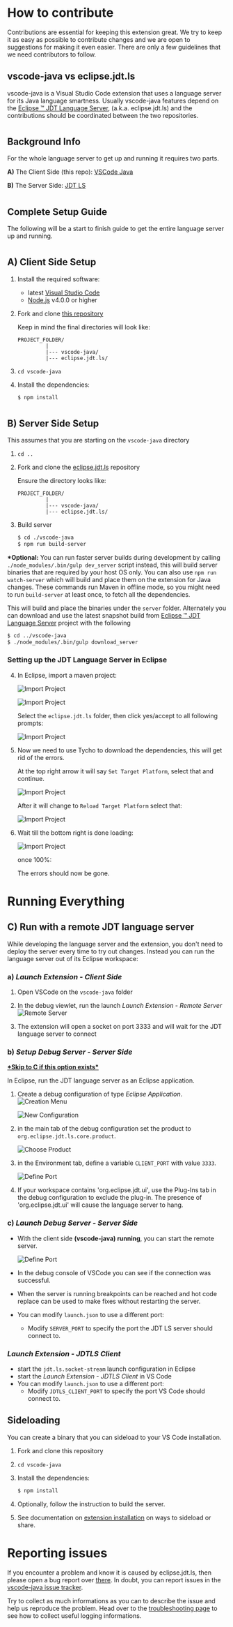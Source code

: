 # How to contribute

Contributions are essential for keeping this extension great.
We try to keep it as easy as possible to contribute changes and we are
open to suggestions for making it even easier.
There are only a few guidelines that we need contributors to follow.

## vscode-java vs eclipse.jdt.ls

vscode-java is a Visual Studio Code extension that uses a language server for its Java language
smartness. Usually vscode-java features depend on the [Eclipse &trade; JDT Language Server](https://github.com/eclipse/eclipse.jdt.ls),
(a.k.a. eclipse.jdt.ls) and the contributions should be coordinated between the two repositories.

#

## Background Info

For the whole language server to get up and running it requires
two parts.

 **A)** The Client Side (this repo): [VSCode Java](https://github.com/redhat-developer/vscode-java)

**B)** The Server Side: [JDT LS](https://github.com/eclipse/eclipse.jdt.ls)

#

## Complete Setup Guide

The following will be a start to finish guide to get the entire language server up and running.

#

## **A)** Client Side Setup

1. Install the required software:
   * latest [Visual Studio Code](https://code.visualstudio.com/)
   * [Node.js](https://nodejs.org/) v4.0.0 or higher
2. Fork and clone [this repository](https://github.com/redhat-developer/vscode-java)

  	Keep in mind the final directories will look like:

	```
	PROJECT_FOLDER/
		     |
	  	     |--- vscode-java/
		     |--- eclipse.jdt.ls/

	```


3. `cd vscode-java`
4. Install the dependencies:

	```bash
	$ npm install
	```

#

## **B)** Server Side Setup
This assumes that you are starting on the `vscode-java` directory

1. `cd ..`
2. Fork and clone the [eclipse.jdt.ls](https://github.com/eclipse/eclipse.jdt.ls) repository

	Ensure the directory looks like:
	```
	PROJECT_FOLDER/
		     |
	  	     |--- vscode-java/
		     |--- eclipse.jdt.ls/

	```
3. Build server

	```bash
	$ cd ./vscode-java
	$ npm run build-server
	```

**\*Optional:**
You can run faster server builds during development by calling `./node_modules/.bin/gulp dev_server` script instead, this will build server binaries that are required by your host OS only. You can also use `npm run watch-server` which will build and place them on the extension for Java changes. These commands run Maven in offline mode, so you might need to run `build-server` at least once, to fetch all the dependencies.

This will build and place the binaries under the `server` folder. Alternately you can download and use the latest snapshot build from [Eclipse &trade; JDT Language Server](https://github.com/eclipse/eclipse.jdt.ls) project with the following

```bash
$ cd ../vscode-java
$ ./node_modules/.bin/gulp download_server
```
### Setting up the JDT Language Server in Eclipse

4. In Eclipse, import a maven project:

    ![Import Project](images/changelog/importProject.png)

    ![Import Project](images/changelog/importMavenProject.png)

    Select the `eclipse.jdt.ls` folder, then click yes/accept to all
following prompts:

    ![Import Project](images/changelog/importedMavenProject.png)

5) Now we need to use Tycho to download the dependencies,
this will get rid of the errors.

	At the top right arrow it will say `Set Target Platform`, select that and continue.

	![Import Project](images/changelog/setTargetPlatform.png)

	After it will change to `Reload Target Platform` select that:

    ![Import Project](images/changelog/reloadTargetPlatform.png)

6) Wait till the bottom right is done loading:

    ![Import Project](images/changelog/loadingTargetPlatform.png)

	once 100%:



    The errors should now be gone.

#
# Running Everything

## **C)** Run with a remote JDT language server

While developing the language server and the extension, you don't need to deploy the server every time to try out changes. Instead you can run the language server out of its Eclipse workspace:

### a) _Launch Extension - Client Side_

1. Open VSCode on the `vscode-java` folder

2. In the debug viewlet, run the launch _Launch Extension - Remote Server_
![Remote Server](images/changelog/RemoteServer.png)

3. The extension will open a socket on port 3333 and will wait for the JDT language server to connect



### b) _Setup Debug Server - Server Side_

[**\*Skip to C if this option exists\***](#c-launch-debug-server---server-side)

In Eclipse, run the JDT language server as an Eclipse application.
   1) Create a debug configuration of type _Eclipse Application_.
   		![Creation Menu](images/changelog/DebugConfigurationOpen.png)

   		![New Configuration](images/changelog/CreateNewConfiguration.png)
   2) in the main tab of the debug configuration set the product to `org.eclipse.jdt.ls.core.product`.

   		![Choose Product](./images/changelog/ChooseProduct.png)
   3) in the Environment tab, define a variable `CLIENT_PORT` with value `3333`.

   		![Define Port](images/changelog/ClientPort.png)
   4) If your workspace contains 'org.eclipse.jdt.ui', use the Plug-Ins tab in the debug configuration to exclude the plug-in. The presence of 'org.eclipse.jdt.ui' will cause the language server to hang.

### c) _Launch Debug Server - Server Side_

- With the client side **(vscode-java) running**, you can start the remote server.

	![Define Port](images/changelog/DebugRemoteServer.png)

- In the debug console of VSCode you can see if the connection was successful.
- When the server is running breakpoints can be reached and hot code replace can be used to make fixes without restarting the server.
- You can modify `launch.json` to use a different port:
    - Modify `SERVER_PORT` to specify the port the JDT LS server should connect to.

### _Launch Extension - JDTLS Client_

- start the `jdt.ls.socket-stream` launch configuration in Eclipse
- start the _Launch Extension - JDTLS Client_ in VS Code
- You can modify `launch.json` to use a different port:
    - Modify `JDTLS_CLIENT_PORT` to specify the port VS Code should connect to.

## Sideloading

You can create a binary that you can sideload to your VS Code installation.

1. Fork and clone this repository
2. `cd vscode-java`
3. Install the dependencies:

	```bash
	$ npm install
	```
4. Optionally, follow the instruction to build the server.
5. See documentation on [extension installation](https://github.com/microsoft/vscode-docs/blob/master/api/working-with-extensions/publishing-extension.md)
on ways to sideload or share.

# Reporting issues
If you encounter a problem and know it is caused by eclipse.jdt.ls, then please open a bug report over [there](https://github.com/eclipse/eclipse.jdt.ls/issues).
In doubt, you can report issues in the [vscode-java issue tracker](https://github.com/redhat-developer/vscode-java/issues).

Try to collect as much informations as you can to describe the issue and help us reproduce the problem. Head over to the [troubleshooting page](https://github.com/redhat-developer/vscode-java/wiki/Troubleshooting#enable-logging) to see how to collect useful logging informations.
